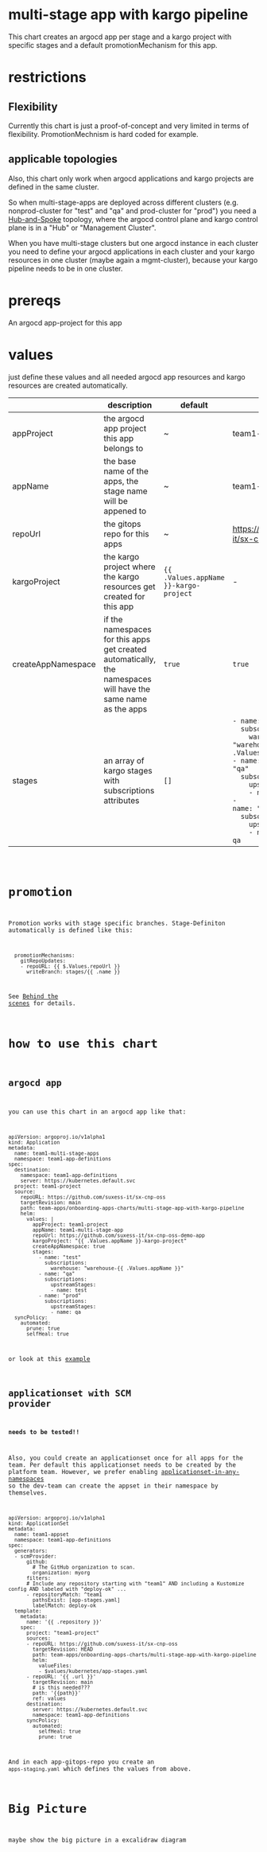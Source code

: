 # multi-stage app with kargo pipeline

This chart creates an argocd app per stage and a kargo project with specific stages and a default promotionMechanism for this app.

# restrictions

## Flexibility

Currently this chart is just a proof-of-concept and very limited in terms of flexibility. PromotionMechnism is hard coded for example.

## applicable topologies

Also, this chart only work when argocd applications and kargo projects are defined in the same cluster.

So when multi-stage-apps are deployed across different clusters (e.g. nonprod-cluster for "test" and "qa" and prod-cluster for "prod") you need a [Hub-and-Spoke](https://github.com/cloudogu/gitops-patterns?tab=readme-ov-file#hub-and-spoke) topology, where the argocd control plane and kargo control plane is in a "Hub" or "Management Cluster".

When you have multi-stage clusters but one argocd instance in each cluster you need to define your argocd applications in each cluster and your kargo resources in one cluster (maybe again a mgmt-cluster),
because your kargo pipeline needs to be in one cluster.

# prereqs

An argocd app-project for this app

# values

just define these values and all needed argocd app resources and kargo resources are created automatically.

|                     | description | default | example
| ------------------- | ----------- | ------- | -------|
| appProject          | the argocd app project this app belongs to | ~ | team1-project
| appName             | the base name of the apps, the stage name will be appened to     |  ~ | team1-demo-app
| repoUrl             | the gitops repo for this apps | ~ | https://github.com/suxess-it/sx-cnp-oss-demo-app
| kargoProject        | the kargo project where the kargo resources get created for this app | `{{ .Values.appName }}-kargo-project` | -
| createAppNamespace  | if the namespaces for this apps get created automatically, the namespaces will have the same name as the apps | `true` | `true`
| stages              | an array of kargo stages with subscriptions attributes | `[]` | <code>- name: "test"<br>&nbsp;&nbsp;subscriptions:<br>&nbsp;&nbsp;&nbsp;&nbsp;warehouse: "warehouse-{{ .Values.appName }}"<br>- name: "qa"<br>&nbsp;&nbsp;subscriptions:<br>&nbsp;&nbsp;&nbsp;&nbsp;upstreamStages:<br>&nbsp;&nbsp;&nbsp;&nbsp;- name: test<br>- name: "prod"<br>&nbsp;&nbsp;subscriptions:<br>&nbsp;&nbsp;&nbsp;&nbsp;upstreamStages:<br>&nbsp;&nbsp;&nbsp;&nbsp;- name: qa
<code>

# promotion

Promotion works with stage specific branches. Stage-Definiton automatically is defined like this:

```
  promotionMechanisms:
    gitRepoUpdates:
    - repoURL: {{ $.Values.repoUrl }}
      writeBranch: stages/{{ .name }}
```

See [Behind the scenes](https://kargo.akuity.io/quickstart#behind-the-scenes) for details.

# how to use this chart

## argocd app

you can use this chart in an argocd app like that: 

```
apiVersion: argoproj.io/v1alpha1
kind: Application
metadata:
  name: team1-multi-stage-apps
  namespace: team1-app-definitions
spec:
  destination:
    namespace: team1-app-definitions
    server: https://kubernetes.default.svc
  project: team1-project
  source:
    repoURL: https://github.com/suxess-it/sx-cnp-oss
    targetRevision: main
    path: team-apps/onboarding-apps-charts/multi-stage-app-with-kargo-pipeline
    helm:
      values: |
        appProject: team1-project
        appName: team1-multi-stage-app
        repoUrl: https://github.com/suxess-it/sx-cnp-oss-demo-app
        kargoProject: "{{ .Values.appName }}-kargo-project"
        createAppNamespace: true
        stages:
          - name: "test"
            subscriptions: 
              warehouse: "warehouse-{{ .Values.appName }}"
          - name: "qa"
            subscriptions: 
              upstreamStages:
              - name: test
          - name: "prod"
            subscriptions: 
              upstreamStages:
              - name: qa
  syncPolicy:
    automated:
      prune: true
      selfHeal: true
```

or look at this [example](https://github.com/suxess-it/team1-apps/blob/main/k3d-apps/example-multi-stage-app-with-kargo.yaml)

## applicationset with SCM provider

**needs to be tested!!**

Also, you could create an applicationset once for all apps for the team.
Per default this applicationset needs to be created by the platform team.
However, we prefer enabling [applicationset-in-any-namespaces](https://argo-cd.readthedocs.io/en/latest/operator-manual/applicationset/Appset-Any-Namespace/) so the dev-team can create the appset in their namespace by themselves.

```
apiVersion: argoproj.io/v1alpha1
kind: ApplicationSet
metadata:
  name: team1-appset
  namespace: team1-app-definitions
spec:
  generators:
  - scmProvider:
      github:
        # The GitHub organization to scan.
        organization: myorg
      filters:
      # Include any repository starting with "team1" AND including a Kustomize config AND labeled with "deploy-ok" ...
      - repositoryMatch: ^team1
        pathsExist: [app-stages.yaml]
        labelMatch: deploy-ok
  template:
    metadata:
      name: '{{ .repository }}'
    spec:
      project: "team1-project"
      sources:
      - repoURL: https://github.com/suxess-it/sx-cnp-oss
        targetRevision: HEAD
        path: team-apps/onboarding-apps-charts/multi-stage-app-with-kargo-pipeline
        helm:
          valueFiles:
          - $values/kubernetes/app-stages.yaml
      - repoURL: '{{ .url }}'
        targetRevision: main
        # is this needed???
        path: '{{path}}'
        ref: values
      destination:
        server: https://kubernetes.default.svc
        namespace: team1-app-definitions
      syncPolicy:
        automated:
          selfHeal: true
          prune: true
```

And in each app-gitops-repo you create an `apps-staging.yaml` which defines the values from above.

# Big Picture

maybe show the big picture in a excalidraw diagram

